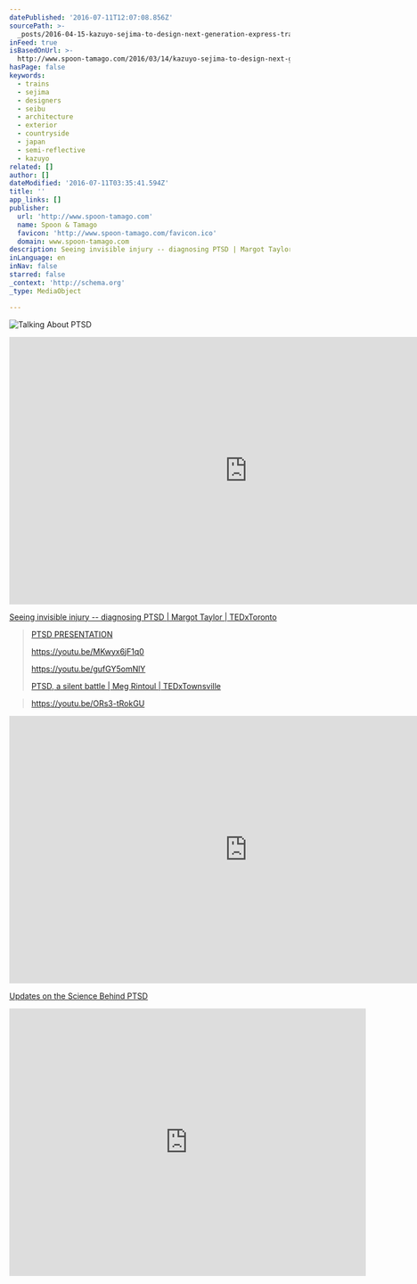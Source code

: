 ```yaml
---
datePublished: '2016-07-11T12:07:08.856Z'
sourcePath: >-
  _posts/2016-04-15-kazuyo-sejima-to-design-next-generation-express-train-that-m.md
inFeed: true
isBasedOnUrl: >-
  http://www.spoon-tamago.com/2016/03/14/kazuyo-sejima-to-design-next-generation-bullet-train-that-melds-into-the-environment/
hasPage: false
keywords:
  - trains
  - sejima
  - designers
  - seibu
  - architecture
  - exterior
  - countryside
  - japan
  - semi-reflective
  - kazuyo
related: []
author: []
dateModified: '2016-07-11T03:35:41.594Z'
title: ''
app_links: []
publisher:
  url: 'http://www.spoon-tamago.com'
  name: Spoon & Tamago
  favicon: 'http://www.spoon-tamago.com/favicon.ico'
  domain: www.spoon-tamago.com
description: Seeing invisible injury -- diagnosing PTSD | Margot Taylor | TEDxToronto
inLanguage: en
inNav: false
starred: false
_context: 'http://schema.org'
_type: MediaObject

---
```

![Talking About PTSD](https://the-grid-user-content.s3-us-west-2.amazonaws.com/913b2d99-fc5b-42f0-b796-8f58bf16d7d0.jpg)

<iframe src="https://cdn.embedly.com/widgets/media.html?src=https%3A%2F%2Fwww.youtube.com%2Fembed%2F0Bhk65bY_I0%3Ffeature%3Doembed&amp;url=http%3A%2F%2Fwww.youtube.com%2Fwatch%3Fv%3D0Bhk65bY_I0&amp;image=https%3A%2F%2Fi.ytimg.com%2Fvi%2F0Bhk65bY_I0%2Fhqdefault.jpg&amp;key=b7d04c9b404c499eba89ee7072e1c4f7&amp;type=text%2Fhtml&amp;schema=youtube" width="854" height="480" scrolling="no" frameborder="0" allowfullscreen="" style=""></iframe>

[Seeing invisible injury -- diagnosing PTSD | Margot Taylor | TEDxToronto][0]

> [PTSD PRESENTATION][1]
> 
> https://youtu.be/MKwyx6jF1q0
> 
> https://youtu.be/gufGY5omNlY
> 
> [PTSD, a silent battle | Meg Rintoul | TEDxTownsville][2]

> https://youtu.be/ORs3-tRokGU

<iframe src="https://cdn.embedly.com/widgets/media.html?src=https%3A%2F%2Fwww.youtube.com%2Fembed%2FK_WL5iqvPlY%3Ffeature%3Doembed&amp;url=http%3A%2F%2Fwww.youtube.com%2Fwatch%3Fv%3DK_WL5iqvPlY&amp;image=https%3A%2F%2Fi.ytimg.com%2Fvi%2FK_WL5iqvPlY%2Fhqdefault.jpg&amp;key=b7d04c9b404c499eba89ee7072e1c4f7&amp;type=text%2Fhtml&amp;schema=youtube" width="854" height="480" scrolling="no" frameborder="0" allowfullscreen="" style=""></iframe>

[Updates on the Science Behind PTSD][3]

<iframe src="https://cdn.embedly.com/widgets/media.html?src=https%3A%2F%2Fwww.youtube.com%2Fembed%2F-bxgR581r6k%3Ffeature%3Doembed&amp;url=http%3A%2F%2Fwww.youtube.com%2Fwatch%3Fv%3D-bxgR581r6k&amp;image=https%3A%2F%2Fi.ytimg.com%2Fvi%2F-bxgR581r6k%2Fhqdefault.jpg&amp;key=b7d04c9b404c499eba89ee7072e1c4f7&amp;type=text%2Fhtml&amp;schema=youtube" width="640" height="480" scrolling="no" frameborder="0" allowfullscreen="" style=""></iframe>



[0]: https://youtu.be/0Bhk65bY_I0
[1]: https://youtu.be/MKwyx6jF1q0
[2]: https://youtu.be/gufGY5omNlY
[3]: https://youtu.be/-bxgR581r6k